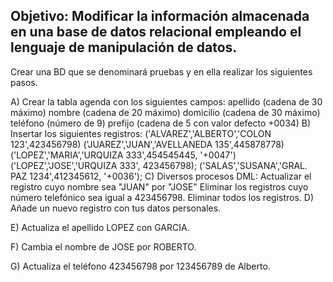 ## Objetivo: Modificar la información almacenada en una base de datos relacional empleando el lenguaje de manipulación de datos.

Crear una BD que se denominará pruebas y en ella realizar los siguientes pasos.

A) Crear la tabla agenda con los siguientes campos:
apellido (cadena de 30 máximo)
nombre (cadena de 20 máximo)
domicilio (cadena de 30 máximo)
teléfono (número de 9)
prefijo (cadena de 5 con valor defecto +0034)
B) Insertar los siguientes registros:
('ALVAREZ','ALBERTO','COLON 123',423456798)
('JUAREZ','JUAN','AVELLANEDA 135',445878778)
('LOPEZ','MARIA','URQUIZA 333',454545445, '+0047')
('LOPEZ','JOSE','URQUIZA 333', 423456798);
('SALAS','SUSANA','GRAL. PAZ 1234',412345612, '+0036');
C) Diversos procesos DML:
Actualizar el registro cuyo nombre sea "JUAN" por "JOSE"
Eliminar los registros cuyo número telefónico sea igual a 423456798.
Eliminar todos los registros.
D) Añade un nuevo registro con tus datos personales.

E) Actualiza el apellido LOPEZ con GARCIA.

F) Cambia el nombre de JOSE por ROBERTO.

G) Actualiza el teléfono 423456798 por 123456789 de Alberto.